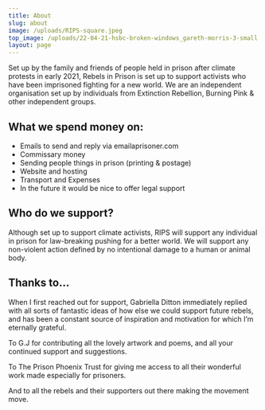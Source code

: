 ```yaml
---
title: About
slug: about
image: /uploads/RIPS-square.jpeg
top_image: /uploads/22-04-21-hsbc-broken-windows_gareth-morris-3-small.jpg
layout: page
---
```


Set up by the family and friends of people held in prison after climate protests in early 2021, Rebels in Prison is set up to support activists who have been imprisoned fighting for a new world. We are an independent organisation set up by individuals from Extinction Rebellion, Burning Pink & other independent groups.

## What we spend money on:

* Emails to send and reply via emailaprisoner.com
* Commissary money
* Sending people things in prison (printing & postage)
* Website and hosting
* Transport and Expenses
* In the future it would be nice to offer legal support

## **Who do we support?**

Although set up to support climate activists, RIPS will support any individual in prison for law-breaking pushing for a better world. We will support any non-violent action defined by no intentional damage to a human or animal body.

## **Thanks to…**

When I first reached out for support, Gabriella Ditton immediately replied with all sorts of fantastic ideas of how else we could support future rebels, and has been a constant source of inspiration and motivation for which I’m eternally grateful.

To G.J for contributing all the lovely artwork and poems, and all your continued support and suggestions.

To The Prison Phoenix Trust for giving me access to all their wonderful work made especially for prisoners.

And to all the rebels and their supporters out there making the movement move.
